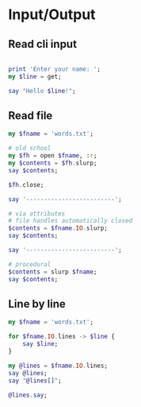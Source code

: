 # Input/Output

## Read cli input

```raku

print 'Enter your name: ';
my $line = get;

say "Hello $line!";
```

## Read file

```raku
my $fname = 'words.txt';

# old school
my $fh = open $fname, :r;
my $contents = $fh.slurp;
say $contents;

$fh.close;

say '-------------------------';

# via attributes
# file handles automatically closed
$contents = $fname.IO.slurp;
say $contents;

say '-------------------------';

# procedural
$contents = slurp $fname;
say $contents;
```

## Line by line

```raku
my $fname = 'words.txt';

for $fname.IO.lines -> $line {
    say $line;
}

my @lines = $fname.IO.lines;
say @lines;
say "@lines[]";

@lines.say;
```
